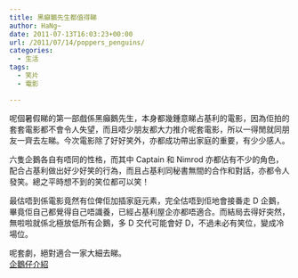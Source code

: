 ```yaml
---
title: 黑癲鵝先生都值得睇
author: HaNg~
date: 2011-07-13T16:03:23+00:00
url: /2011/07/14/poppers_penguins/
categories:
  - 生活
tags:
  - 笑片
  - 電影

---
```


呢個暑假睇的第一部戲係黑癲鵝先生，本身都幾鍾意睇占基利的電影，因為佢拍的套套電影都不會令人失望，而且唔少朋友都大力推介呢套電影，所以一得閒就同朋友一齊去左睇。今次電影除了好好笑外，亦都成功帶出家庭的重要，有少少感人。

六隻企鵝各自有唔同的性格，而其中 Captain 和 Nimrod 亦都佔有不少的角色，配合占基利做出好少好笑的行為，而且占基利同秘書無間的合作和對話，亦都令人發笑。總之平時想不到的笑位都可以笑！

最估唔到係電影竟然有位俾佢加插家庭元素，完全估唔到佢地會接番走 D 企鵝，畢竟佢自己都覺得自己唔識養，已經占基利屋企亦都唔適合。而結局去得好突然，無啦啦就係北極放低所有企鵝，多 D 交代可能會好 D，不過未必有笑位，變成冷場位。

呢套劇，絕對適合一家大細去睇。  
[企鵝仔介紹][1]

 [1]: http://www.youtube.com/watch?feature=player_embedded&v=TG5wTqqgUKc